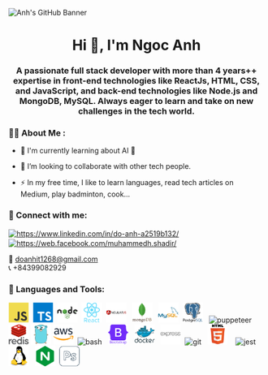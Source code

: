 
  
![Anh's GitHub Banner](https://miro.medium.com/v2/resize:fit:1100/format:webp/1*yv1s9-5rzlm5NTrWJUdRIA.jpeg)
<h1 align="center">Hi 👋, I'm Ngoc Anh</h1>
<h3 align="center">A passionate full stack developer with more than 4 years++ expertise in front-end technologies like ReactJs, HTML, CSS, and JavaScript, and back-end technologies like Node.js and MongoDB, MySQL. Always eager to learn and take on new challenges in the tech world.</h3>


### :woman_technologist:  About Me :
- :seedling: I'm currently learning about AI 🤖
- :telescope: I’m looking to collaborate with other tech people.

- :zap: In my free time, I like to learn languages, read tech articles on Medium, play badminton, cook...
<h3 align="left">🤝 Connect with me:</h3>
<p align="left">
<a href="https://www.linkedin.com/in/do-anh-a2519b132/" target="blank"><img align="center" src="https://raw.githubusercontent.com/rahuldkjain/github-profile-readme-generator/master/src/images/icons/Social/linked-in-alt.svg" alt="https://www.linkedin.com/in/do-anh-a2519b132/" height="30" width="40" /></a>
<a href="https://www.facebook.com/anh.ddoox" target="blank"><img align="center" src="https://raw.githubusercontent.com/rahuldkjain/github-profile-readme-generator/master/src/images/icons/Social/facebook.svg" alt="https://web.facebook.com/muhammedh.shadir/" height="30" width="40" /></a>

📧 doanhit1268@gmail.com </br>
📞  +84399082929
</p>

<h3 align="left">🚀 Languages and Tools:</h3>
<p align="left"> 
<img src="https://raw.githubusercontent.com/devicons/devicon/master/icons/javascript/javascript-original.svg" alt="javascript" width="40" height="40"/>&nbsp; <img src="https://raw.githubusercontent.com/devicons/devicon/master/icons/typescript/typescript-original.svg" alt="typescript" width="40" height="40"/>&nbsp; <img src="https://raw.githubusercontent.com/devicons/devicon/master/icons/nodejs/nodejs-original-wordmark.svg" alt="nodejs" width="40" height="40"/> &nbsp;<img src="https://raw.githubusercontent.com/devicons/devicon/master/icons/react/react-original-wordmark.svg" alt="react" width="40" height="40"/>&nbsp; <img src="https://raw.githubusercontent.com/devicons/devicon/master/icons/angularjs/angularjs-original-wordmark.svg" alt="angularjs" width="40" height="40"/> &nbsp;  <img src="https://raw.githubusercontent.com/devicons/devicon/master/icons/mongodb/mongodb-original-wordmark.svg" alt="mongodb" width="40" height="40"/> &nbsp;  <img src="https://raw.githubusercontent.com/devicons/devicon/master/icons/mysql/mysql-original-wordmark.svg" alt="mysql" width="40" height="40"/> &nbsp;<img src="https://raw.githubusercontent.com/devicons/devicon/master/icons/postgresql/postgresql-original-wordmark.svg" alt="postgresql" width="40" height="40"/> &nbsp; <img src="https://www.vectorlogo.zone/logos/pptrdev/pptrdev-official.svg" alt="puppeteer" width="40" height="40"/> &nbsp;   <img src="https://raw.githubusercontent.com/devicons/devicon/master/icons/redis/redis-original-wordmark.svg" alt="redis" width="40" height="40"/>&nbsp;<img src="https://raw.githubusercontent.com/devicons/devicon/master/icons/go/go-original.svg" alt="go" width="40" height="40"/>   <img src="https://raw.githubusercontent.com/devicons/devicon/master/icons/amazonwebservices/amazonwebservices-original-wordmark.svg" alt="aws" width="40" height="40"/>&nbsp; <img src="https://www.vectorlogo.zone/logos/gnu_bash/gnu_bash-icon.svg" alt="bash" width="40" height="40"/> &nbsp; <img src="https://raw.githubusercontent.com/devicons/devicon/master/icons/bootstrap/bootstrap-plain-wordmark.svg" alt="bootstrap" width="40" height="40"/>  &nbsp; <img src="https://raw.githubusercontent.com/devicons/devicon/master/icons/docker/docker-original-wordmark.svg" alt="docker" width="40" height="40"/> &nbsp;  <img src="https://raw.githubusercontent.com/devicons/devicon/master/icons/express/express-original-wordmark.svg" alt="express" width="40" height="40"/>&nbsp; <img src="https://www.vectorlogo.zone/logos/git-scm/git-scm-icon.svg" alt="git" width="40" height="40"/> &nbsp; <img src="https://raw.githubusercontent.com/devicons/devicon/master/icons/html5/html5-original-wordmark.svg" alt="html5" width="40" height="40"/> &nbsp;  &nbsp;<img src="https://www.vectorlogo.zone/logos/jestjsio/jestjsio-icon.svg" alt="jest" width="40" height="40"/> &nbsp;<img src="https://raw.githubusercontent.com/devicons/devicon/master/icons/linux/linux-original.svg" alt="linux" width="40" height="40"/> &nbsp; <img src="https://raw.githubusercontent.com/devicons/devicon/master/icons/nginx/nginx-original.svg" alt="nginx" width="40" height="40"/>&nbsp; <img src="https://raw.githubusercontent.com/devicons/devicon/master/icons/photoshop/photoshop-line.svg" alt="photoshop" width="40" height="40"/>  &nbsp; <p>
